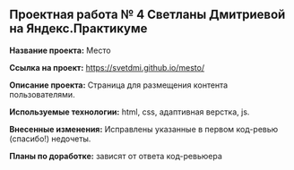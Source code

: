 ## Проектная работа № 4 Светланы Дмитриевой на Яндекс.Практикуме

__Название проекта:__ Место

 __Ссылка на проект:__ https://svetdmi.github.io/mesto/

__Описание проекта:__ Страница для размещения контента пользователями.

__Используемые технологии:__ html, css, адаптивная верстка, js.

__Внесенные изменения:__  Исправлены указанные в первом код-ревью (спасибо!) недочеты.

__Планы по доработке:__ зависят от ответа код-ревьюера


